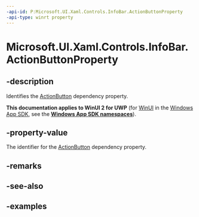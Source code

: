 ```yaml
---
-api-id: P:Microsoft.UI.Xaml.Controls.InfoBar.ActionButtonProperty
-api-type: winrt property
---
```


# Microsoft.UI.Xaml.Controls.InfoBar.ActionButtonProperty

<!--
public static Windows.UI.Xaml.DependencyProperty ActionButtonProperty { get; }
-->


## -description
Identifies the [ActionButton](infobar_actionbutton.md) dependency property.

**This documentation applies to WinUI 2 for UWP** (for [WinUI](/windows/apps/winui/winui3/) in the [Windows App SDK](/windows/apps/windows-app-sdk/), see the **[Windows App SDK namespaces](/windows/windows-app-sdk/api/winrt/)**).

## -property-value
The identifier for the [ActionButton](infobar_actionbutton.md) dependency property.

## -remarks

## -see-also

## -examples


